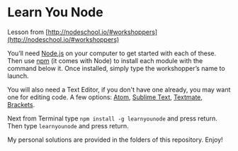 # Learn You Node

Lesson from [http://nodeschool.io/#workshoppers](http://nodeschool.io/#workshoppers)

You’ll need [Node.js](http://nodejs.org/) on your computer to get started with each of these. Then use [npm](http://npmjs.org/) (it comes with Node) to install each module with the command below it. Once installed, simply type the workshopper’s name to launch.

You will also need a Text Editor, if you don't have one already, you may want one for editing code. A few options: [Atom](http://www.atom.io/), [Sublime Text](http://www.sublimetext.com/3), [Textmate](http://macromates.com/download), [Brackets](http://brackets.io/).

Next from Terminal type `npm install -g learnyounode` and press return. Then type `learnyounode` and press return.

My personal solutions are provided in the folders of this repository. Enjoy!